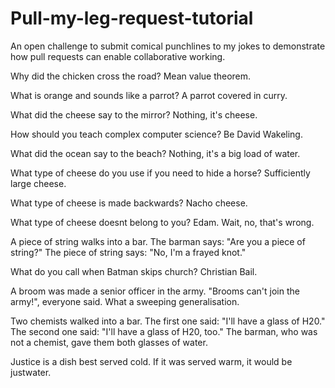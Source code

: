 # Pull-my-leg-request-tutorial
An open challenge to submit comical punchlines to my jokes to demonstrate how pull requests can enable collaborative working.

Why did the chicken cross the road? Mean value theorem.

What is orange and sounds like a parrot? A parrot covered in curry.

What did the cheese say to the mirror? Nothing, it's cheese.

How should you teach complex computer science? Be David Wakeling.

What did the ocean say to the beach? Nothing, it's a big load of water.

What type of cheese do you use if you need to hide a horse? Sufficiently large cheese.

What type of cheese is made backwards? Nacho cheese.

What type of cheese doesnt belong to you? Edam. Wait, no, that's wrong.

A piece of string walks into a bar. The barman says: "Are you a piece of string?" The piece of string says: "No, I'm a frayed knot."

What do you call when Batman skips church? Christian Bail.

A broom was made a senior officer in the army. "Brooms can't join the army!", everyone said. What a sweeping generalisation.

Two chemists walked into a bar. The first one said: "I'll have a glass of H20." The second one said: "I'll have a glass of H20, too." The barman, who was not a chemist, gave them both glasses of water.

Justice is a dish best served cold. If it was served warm, it would be justwater.
